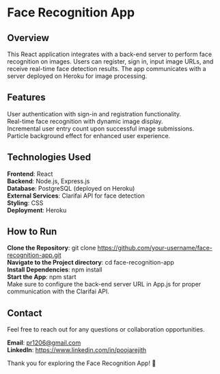 # Face Recognition App
## Overview
This React application integrates with a back-end server to perform face recognition on images. Users can register, sign in, input image URLs, and receive real-time face detection results. The app communicates with a server deployed on Heroku for image processing.

## Features
User authentication with sign-in and registration functionality. \
Real-time face recognition with dynamic image display. \
Incremental user entry count upon successful image submissions. \
Particle background effect for enhanced user experience.

## Technologies Used
<b>Frontend</b>: React \
<b>Backend</b>: Node.js, Express.js \
<b>Database</b>: PostgreSQL (deployed on Heroku) \
<b>External Services</b>: Clarifai API for face detection \
<b>Styling</b>: CSS \
<b>Deployment</b>: Heroku

## How to Run
<b>Clone the Repository</b>: git clone https://github.com/your-username/face-recognition-app.git \
<b>Navigate to the Project directory</b>: cd face-recognition-app \
<b>Install Dependencies</b>: npm install \
<b>Start the App</b>: npm start \
Make sure to configure the back-end server URL in App.js for proper communication with the Clarifai API.

## Contact
Feel free to reach out for any questions or collaboration opportunities.

<b>Email</b>: pr1206@gmail.com \
<b>LinkedIn</b>: https://www.linkedin.com/in/poojarejith

Thank you for exploring the Face Recognition App! 🌟
